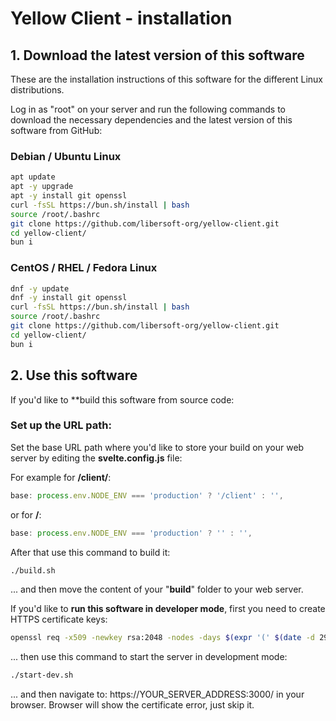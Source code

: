 # Yellow Client - installation

## 1. Download the latest version of this software

These are the installation instructions of this software for the different Linux distributions.

Log in as "root" on your server and run the following commands to download the necessary dependencies and the latest version of this software from GitHub:

### Debian / Ubuntu Linux

```sh
apt update
apt -y upgrade
apt -y install git openssl
curl -fsSL https://bun.sh/install | bash
source /root/.bashrc
git clone https://github.com/libersoft-org/yellow-client.git
cd yellow-client/
bun i
```

### CentOS / RHEL / Fedora Linux

```sh
dnf -y update
dnf -y install git openssl
curl -fsSL https://bun.sh/install | bash
source /root/.bashrc
git clone https://github.com/libersoft-org/yellow-client.git
cd yellow-client/
bun i
```

## 2. Use this software

If you'd like to **build this software from source code:

### Set up the URL path:

Set the base URL path where you'd like to store your build on your web server by editing the **svelte.config.js** file:

For example for **/client/**:

```js
base: process.env.NODE_ENV === 'production' ? '/client' : '',
```

or for **/**:

```js
base: process.env.NODE_ENV === 'production' ? '' : '',
```

After that use this command to build it:

```sh
./build.sh
```

... and then move the content of your "**build**" folder to your web server.

If you'd like to **run this software in developer mode**, first you need to create HTTPS certificate keys:

```sh
openssl req -x509 -newkey rsa:2048 -nodes -days $(expr '(' $(date -d 2999/01/01 +%s) - $(date +%s) + 86399 ')' / 86400) -subj "/" -keyout server.key -out server.crt
```

... then use this command to start the server in development mode:

```sh
./start-dev.sh
```

... and then navigate to: https://YOUR_SERVER_ADDRESS:3000/ in your browser. Browser will show the certificate error, just skip it.
